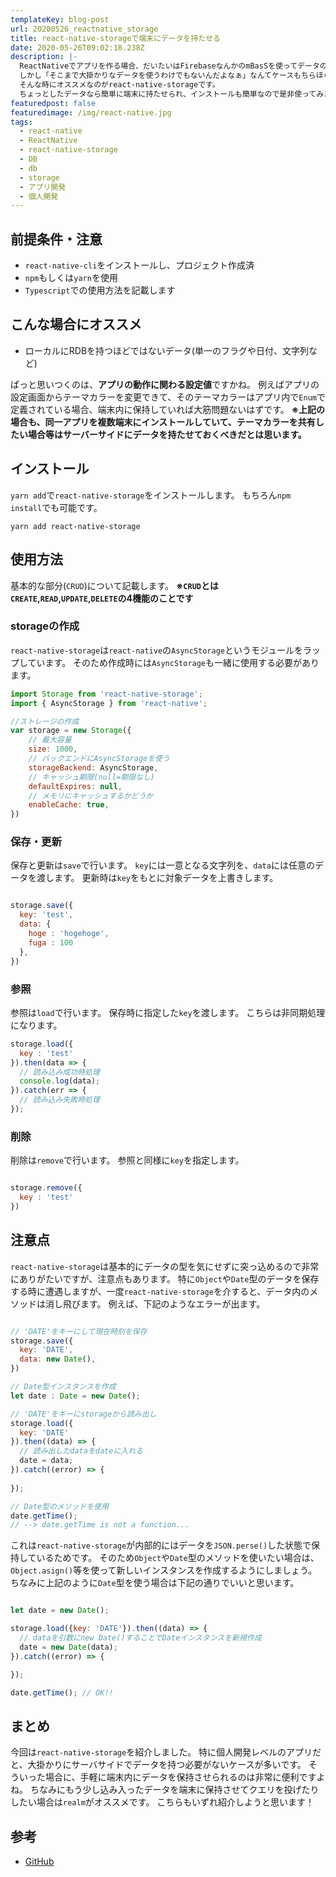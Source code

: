 ```yaml
---
templateKey: blog-post
url: 20200526_reactnative_storage
title: react-native-storageで端末にデータを持たせる
date: 2020-05-26T09:02:18.238Z
description: |-
  ReactNativeでアプリを作る場合、だいたいはFirebaseなんかのmBasSを使ってデータのやり取りをするかと思います。
  しかし「そこまで大掛かりなデータを使うわけでもないんだよなぁ」なんてケースもちらほら見受けられます。
  そんな時にオススメなのがreact-native-storageです。
  ちょっとしたデータなら簡単に端末に持たせられ、インストールも簡単なので是非使ってみましょう！
featuredpost: false
featuredimage: /img/react-native.jpg
tags:
  - react-native
  - ReactNative
  - react-native-storage
  - DB
  - db
  - storage
  - アプリ開発
  - 個人開発
---
```

## 前提条件・注意
- `react-native-cli`をインストールし、プロジェクト作成済
- `npm`もしくは`yarn`を使用
- `Typescript`での使用方法を記載します

## こんな場合にオススメ
- ローカルにRDBを持つほどではないデータ(単一のフラグや日付、文字列など)

ぱっと思いつくのは、**アプリの動作に関わる設定値**ですかね。
例えばアプリの設定画面からテーマカラーを変更できて、そのテーマカラーはアプリ内で`Enum`で定義されている場合、端末内に保持していれば大筋問題ないはずです。
**※上記の場合も、同一アプリを複数端末にインストールしていて、テーマカラーを共有したい場合等はサーバーサイドにデータを持たせておくべきだとは思います。**

## インストール
`yarn add`で`react-native-storage`をインストールします。
もちろん`npm install`でも可能です。

```shell
yarn add react-native-storage
```

## 使用方法
基本的な部分(`CRUD`)について記載します。
**※`CRUD`とは`CREATE`,`READ`,`UPDATE`,`DELETE`の4機能のことです**

### storageの作成
`react-native-storage`は`react-native`の`AsyncStorage`というモジュールをラップしています。
そのため作成時には`AsyncStorage`も一緒に使用する必要があります。

```javascript
import Storage from 'react-native-storage';
import { AsyncStorage } from 'react-native';

//ストレージの作成
var storage = new Storage({
    // 最大容量
    size: 1000,
    // バックエンドにAsyncStorageを使う
    storageBackend: AsyncStorage,
    // キャッシュ期限(null=期限なし)
    defaultExpires: null,
    // メモリにキャッシュするかどうか
    enableCache: true,
})
```

### 保存・更新
保存と更新は`save`で行います。
`key`には一意となる文字列を、`data`には任意のデータを渡します。
更新時は`key`をもとに対象データを上書きします。

```javascript

storage.save({
  key: 'test',
  data: {
    hoge : 'hogehoge',
    fuga : 100
  },
})

```

### 参照
参照は`load`で行います。
保存時に指定した`key`を渡します。
こちらは非同期処理になります。

```javascript
storage.load({
  key : 'test'
}).then(data => {
  // 読み込み成功時処理
  console.log(data);
}).catch(err => {
  // 読み込み失敗時処理
});

```

### 削除
削除は`remove`で行います。
参照と同様に`key`を指定します。

```javascript

storage.remove({
  key : 'test'
})

```

## 注意点
`react-native-storage`は基本的にデータの型を気にせずに突っ込めるので非常にありがたいですが、注意点もあります。
特に`Object`や`Date`型のデータを保存する時に遭遇しますが、一度`react-native-storage`を介すると、データ内のメソッドは消し飛びます。
例えば、下記のようなエラーが出ます。

```javascript

// 'DATE'をキーにして現在時刻を保存
storage.save({
  key: 'DATE',
  data: new Date(),
})

// Date型インスタンスを作成
let date : Date = new Date();

// 'DATE'をキーにstorageから読み出し
storage.load({
  key: 'DATE'
}).then((data) => {
  // 読み出したdataをdateに入れる  
  date = data;
}).catch((error) => {
  
});

// Date型のメソッドを使用
date.getTime();
// --> date.getTime is not a function...

```

これは`react-native-storage`が内部的にはデータを`JSON.perse()`した状態で保持しているためです。
そのため`Object`や`Date`型のメソッドを使いたい場合は、`Object.asign()`等を使って新しいインスタンスを作成するようにしましょう。
ちなみに上記のように`Date`型を使う場合は下記の通りでいいと思います。

```javascript

let date = new Date();

storage.load({key: 'DATE'}).then((data) => {
  // dataを引数にnew Date()することでDateインスタンスを新規作成
  date = new Date(data);
}).catch((error) => {

});

date.getTime(); // OK!!

```

## まとめ
今回は`react-native-storage`を紹介しました。
特に個人開発レベルのアプリだと、大掛かりにサーバサイドでデータを持つ必要がないケースが多いです。
そういった場合に、手軽に端末内にデータを保持させられるのは非常に便利ですよね。
ちなみにもう少し込み入ったデータを端末に保持させてクエリを投げたりしたい場合は`realm`がオススメです。
こちらもいずれ紹介しようと思います！

## 参考
- [GitHub](https://github.com/sunnylqm/react-native-storage)